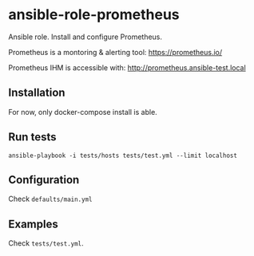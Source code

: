 # ansible-role-prometheus
Ansible role. Install and configure Prometheus.

Prometheus is a montoring & alerting tool: https://prometheus.io/

Prometheus IHM is accessible with: http://prometheus.ansible-test.local

## Installation

For now, only docker-compose install is able.


## Run tests

`ansible-playbook -i tests/hosts tests/test.yml --limit localhost`

## Configuration

Check `defaults/main.yml`

## Examples

Check `tests/test.yml`.